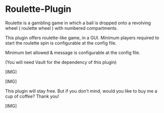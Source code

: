 # Roulette-Plugin

Roulette is a gambling game in which a ball is dropped onto a revolving wheel ( roulette wheel ) with numbered compartments.

This plugin offers roulette-like game, in a GUI.
Minimum players required to start the roulette spin is configurable at the config file.

Minimum bet allowed & message is configurable at the config file.

(You will need Vault for the dependency of this plugin)



[​IMG]


[​IMG]

This plugin will stay free. But if you don't mind, would you like to buy me a cup of coffee? Thank you!

[​IMG]​
